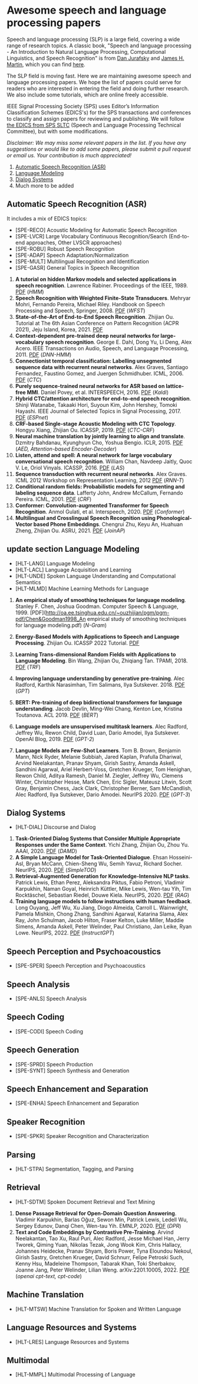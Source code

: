 # Awesome speech and language processing papers

Speech and language processing (SLP) is a large field, covering a wide range of research topics. A classic book, "Speech and language processing - An Introduction to Natural Language Processing, Computational Linguistics, and Speech Recognition" is from [Dan Jurafsky](http://web.stanford.edu/people/jurafsky/) and [James H. Martin](http://www.cs.colorado.edu/~martin/), which you can find [here](https://web.stanford.edu/~jurafsky/slp3/). 

The SLP field is moving fast. Here we are maintaining awesome speech and language processing papers. We hope the list of papers could serve for readers who are interested in entering the field and doing further research. We also include some tutorials, which are online freely accessible.

IEEE Signal Processing Society (SPS) uses Editor’s Information Classification Schemes (EDICS's) for the SPS transactions and conferences to classify and assign papers for reviewing and publishing. We will follow [the EDICS from SPS SLTC](https://signalprocessingsociety.org/community-involvement/speech-and-language-processing/edics) (Speech and Language Processing Technical Committee), but with some modifications.

_Disclaimer: We may miss some relevant papers in the list. If you have any suggestions or would like to add some papers, please submit a pull request or email us. Your contribution is much appreciated!_

1. [Automatic Speech Recognition (ASR)](#automatic-speech-recognition-asr)
2. [Language Modeling](#language-modeling)
3. [Dialog Systems](#dialog-systems)
4. Much more to be added


## Automatic Speech Recognition (ASR)

It includes a mix of EDICS topics:
- [SPE-RECO] Acoustic Modeling for Automatic Speech Recognition
- [SPE-LVCR] Large Vocabulary Continuous Recognition/Search (End-to-end approaches, Other LVSCR approaches)
- [SPE-ROBU] Robust Speech Recognition
- [SPE-ADAP] Speech Adaptation/Normalization
- [SPE-MULT] Multilingual Recognition and Identification
- [SPE-GASR] General Topics in Speech Recognition



1. **A tutorial on hidden Markov models and selected applications in speech recognition**. Lawrence Rabiner. Proceedings of the IEEE, 1989. [PDF](https://web.ece.ucsb.edu/Faculty/Rabiner/ece259/Reprints/tutorial%20on%20hmm%20and%20applications.pdf) (_HMM_)
2. **Speech Recognition with Weighted Finite-State Transducers**. Mehryar Mohri, Fernando Pereira, Michael Riley. Handbook on Speech Processing and Speech, Springer, 2008. [PDF](https://cs.nyu.edu/~mohri/pub/hbka.pdf) (_WFST_)
3. **State-of-the-Art of End-to-End Speech Recognition**. Zhijian Ou. Tutorial at The 6th Asian Conference on Pattern Recognition (ACPR 2021), Jeju Island, Korea, 2021.  [PDF](http://oa.ee.tsinghua.edu.cn/~ouzhijian/pdf/ACPR2021%20Tutorial%20State-of-the-Art%20of%20End-to-End%20Speech%20Recognition.pdf)
4. **Context-dependent pre-trained deep neural networks for large-vocabulary speech recognition**. George E. Dahl, Dong Yu, Li Deng, Alex Acero. IEEE Transactions on Audio, Speech, and Language Processing, 2011. [PDF](https://www.cs.toronto.edu/%7Egdahl/papers/DRAFT_DBN4LVCSR-TransASLP.pdf) (_DNN-HMM_)
5. **Connectionist temporal classification: Labelling unsegmented sequence data with recurrent neural networks**. Alex Graves, Santiago Fernandez, Faustino Gomez, and Juergen Schmidhuber. ICML, 2006. [PDF](https://www.cs.toronto.edu/~graves/icml_2006.pdf) (_CTC_)
6. **Purely sequence-trained neural networks for ASR based on lattice-free MMI**. Daniel Povey, et al. INTERSPEECH, 2016. [PDF](https://www.danielpovey.com/files/2016_interspeech_mmi.pdf) (_Kaldi_)
7. **Hybrid CTC/attention architecture for end-to-end speech recognition**. Shinji Watanabe, Takaaki Hori, Suyoun Kim, John Hershey, Tomoki Hayashi. IEEE Journal of Selected Topics in Signal Processing, 2017. [PDF](https://www.merl.com/publications/docs/TR2017-190.pdf) (_ESPnet_)
8. **CRF-based Single-stage Acoustic Modeling with CTC Topology**. Hongyu Xiang, Zhijian Ou. ICASSP, 2019. [PDF](http://oa.ee.tsinghua.edu.cn/~ouzhijian/pdf/ctc-crf.pdf) (_CTC-CRF_)
9. **Neural machine translation by jointly learning to align and translate**. Dzmitry Bahdanau, Kyunghyun Cho, Yoshua Bengio. ICLR, 2015. [PDF](https://arxiv.org/pdf/1409.0473.pdf) (_AED, Attention-based Encoder-Decoder_)
10. **Listen, attend and spell: A neural network for large vocabulary conversational speech recognition**. William Chan, Navdeep Jaitly, Quoc V. Le, Oriol Vinyals. ICASSP, 2016. [PDF](https://arxiv.org/pdf/1409.0473.pdf) (_LAS_)
11. **Sequence transduction with recurrent neural networks**. Alex Graves. ICML 2012 Workshop on Representation Learning, 2012 [PDF](https://arxiv.org/pdf/1211.3711.pdf) (_RNN-T_)
12. **Conditional random fields: Probabilistic models for segmenting and labeling sequence data**. Lafferty John, Andrew McCallum, Fernando Pereira. ICML, 2001. [PDF](https://repository.upenn.edu/server/api/core/bitstreams/4905e2c0-e9d5-4961-804b-973de8bdfc7c/content) (_CRF_)
13. **Conformer: Convolution-augmented Transformer for Speech Recognition**. Anmol Gulati, et al. Interspeech, 2020. [PDF](https://arxiv.org/pdf/2005.08100.pdf) (_Conformer_)
14. **Multilingual and Crosslingual Speech Recognition using Phonological-Vector based Phone Embeddings**. Chengrui Zhu, Keyu An, Huahuan Zheng, Zhijian Ou. ASRU, 2021. [PDF](https://arxiv.org/pdf/2107.05038.pdf) (_JoinAP_)

## update section Language Modeling
- [HLT-LANG] Language Modeling
- [HLT-LACL] Language Acquisition and Learning
- [HLT-UNDE] Spoken Language Understanding and Computational Semantics
- [HLT-MLMD] Machine Learning Methods for Language

1. **An empirical study of smoothing techniques for language modeling**. Stanley F. Chen, Joshua Goodman. Computer Speech & Language, 1999. [PDF](http://oa.ee.tsinghua.edu.cn/~ouzhijian/pgm/pgm-pdf/Chen&Goodman1998_An empirical study of smoothing techniques for language modeling.pdf) (_N-Gram_)

2. **Energy-Based Models with Applications to Speech and Language Processing**. Zhijian Ou. ICASSP 2022 Tutorial. [PDF](http://oa.ee.tsinghua.edu.cn/~ouzhijian/ICASSP2022/ICASSP2022_Tutorial_EBM.pdf)

3. **Learning Trans-dimensional Random Fields with Applications to Language Modeling**. Bin Wang, Zhijian Ou, Zhiqiang Tan. TPAMI, 2018. [PDF](http://oa.ee.tsinghua.edu.cn/ouzhijian/pdf/TRF.pdf) (_TRF_)

4. **Improving language understanding by generative pre-training**. Alec Radford, Karthik Narasimhan, Tim Salimans, Ilya Sutskever. 2018.  [PDF](https://s3-us-west-2.amazonaws.com/openai-assets/research-covers/language-unsupervised/language_understanding_paper.pdf) (_GPT_)

5. **BERT: Pre-training of deep bidirectional transformers for language understanding**. Jacob Devlin, Ming-Wei Chang, Kenton Lee, Kristina Toutanova. ACL 2019. [PDF](https://arxiv.org/pdf/1810.04805.pdf)  (_BERT_)

6. **Language models are unsupervised multitask learners**. Alec Radford, Jeffrey Wu, Rewon Child, David Luan, Dario Amodei, Ilya Sutskever. OpenAI Blog, 2019. [PDF](https://insightcivic.s3.us-east-1.amazonaws.com/language-models.pdf) (_GPT-2_)

7. **Language Models are Few-Shot Learners**. Tom B. Brown, Benjamin Mann, Nick Ryder, Melanie Subbiah, Jared Kaplan, Prafulla Dhariwal, Arvind Neelakantan, Pranav Shyam, Girish Sastry, Amanda Askell, Sandhini Agarwal, Ariel Herbert-Voss, Gretchen Krueger, Tom Henighan, Rewon Child, Aditya Ramesh, Daniel M. Ziegler, Jeffrey Wu, Clemens Winter, Christopher Hesse, Mark Chen, Eric Sigler, Mateusz Litwin, Scott Gray, Benjamin Chess, Jack Clark, Christopher Berner, Sam McCandlish, Alec Radford, Ilya Sutskever, Dario Amodei. NeurIPS 2020. [PDF](https://proceedings.neurips.cc/paper_files/paper/2020/file/1457c0d6bfcb4967418bfb8ac142f64a-Paper.pdf) (_GPT-3_)



## Dialog Systems
- [HLT-DIAL] Discourse and Dialog

1.  **Task-Oriented Dialog Systems that Consider Multiple Appropriate Responses 
under the Same Context**. Yichi Zhang, Zhijian Ou, Zhou Yu. AAAI, 2020. [PDF](https://arxiv.org/pdf/1911.10484.pdf) (_DAMD_)
2. **A Simple Language Model for Task-Oriented Dialogue**. Ehsan Hosseini-Asl, Bryan McCann, Chien-Sheng Wu, Semih Yavuz, Richard Socher. NeurIPS, 2020. [PDF](https://arxiv.org/pdf/2005.00796.pdf) (_SimpleTOD_)
3. **Retrieval-Augmented Generation for Knowledge-Intensive NLP tasks**. Patrick Lewis, Ethan Perez, Aleksandra Piktus, Fabio Petroni, Vladimir Karpukhin, Naman Goyal, Heinrich Küttler, Mike Lewis, Wen-tau Yih, Tim Rocktäschel, Sebastian Riedel, Douwe Kiela. NeurIPS, 2020. [PDF](https://arxiv.org/pdf/2005.11401.pdf) (_RAG_)
4. **Training language models to follow instructions with human feedback**. Long Ouyang, Jeff Wu, Xu Jiang, Diogo Almeida, Carroll L. Wainwright, Pamela Mishkin, Chong Zhang, Sandhini Agarwal, Katarina Slama, Alex Ray, John Schulman, Jacob Hilton, Fraser Kelton, Luke Miller, Maddie Simens, Amanda Askell, Peter Welinder, Paul Christiano, Jan Leike, Ryan Lowe. NeurIPS, 2022. [PDF](https://arxiv.org/pdf/2203.02155.pdf) (_InstructGPT_)

## Speech Perception and Psychoacoustics
- [SPE-SPER] Speech Perception and Psychoacoustics

## Speech Analysis
- [SPE-ANLS] Speech Analysis

## Speech Coding
- [SPE-CODI] Speech Coding

## Speech Generation
- [SPE-SPRD] Speech Production
- [SPE-SYNT] Speech Synthesis and Generation

## Speech Enhancement and Separation
- [SPE-ENHA] Speech Enhancement and Separation

## Speaker Recognition
- [SPE-SPKR] Speaker Recognition and Characterization

## Parsing
- [HLT-STPA] Segmentation, Tagging, and Parsing

## Retrieval
- [HLT-SDTM] Spoken Document Retrieval and Text Mining

1. **Dense Passage Retrieval for Open-Domain Question Answering**. Vladimir Karpukhin, Barlas Oğuz, Sewon Min, Patrick Lewis, Ledell Wu, Sergey Edunov, Danqi Chen, Wen-tau Yih. EMNLP, 2020. [PDF](https://arxiv.org/pdf/2004.04906.pdf) (_DPR_)
2. **Text and Code Embeddings by Contrastive Pre-Training**. Arvind Neelakantan, Tao Xu, Raul Puri, Alec Radford, Jesse Michael Han, Jerry Tworek, Qiming Yuan, Nikolas Tezak, Jong Wook Kim, Chris Hallacy, Johannes Heidecke, Pranav Shyam, Boris Power, Tyna Eloundou Nekoul, Girish Sastry, Gretchen Krueger, David Schnurr, Felipe Petroski Such, Kenny Hsu, Madeleine Thompson, Tabarak Khan, Toki Sherbakov, Joanne Jang, Peter Welinder, Lilian Weng. arXiv:2201.10005, 2022. [PDF](https://arxiv.org/pdf/2201.10005.pdf) (_openai cpt-text, cpt-code_)

## Machine Translation
- [HLT-MTSW] Machine Translation for Spoken and Written Language

## Language Resources and Systems
- [HLT-LRES] Language Resources and Systems

## Multimodal
- [HLT-MMPL] Multimodal Processing of Language
